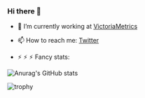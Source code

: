 ### Hi there 👋

- 🔭 I’m currently working at [VictoriaMetrics](https://victoriametrics.com)
- 📫 How to reach me: [Twitter](https://twitter.com/dengolius)

- ⚡ ⚡ ⚡ Fancy stats:

![Anurag's GitHub stats](https://github-readme-stats.vercel.app/api?username=denisgolius&theme=synthwave&show_icons=true)

![trophy](https://github-profile-trophy.vercel.app/?username=denisgolius&row=1&column=9&oldie&no-frame=true)
